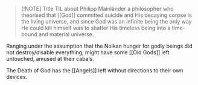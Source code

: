 
> [!NOTE] Title
> TIL about Philipp Mainländer a philosopher who theorised that [[God]] committed suicide and His decaying corpse is the living universe, and since God was an infinite being the only way He could kill himself was to shatter His timeless being into a time-bound and material universe.


Ranging under the assumption that the Nolkan hunger for godly beings did not destroy/disable everything, might have some [[Old Gods]] left untouched, amused at their cabals. 

The Death of God has the [[Angels]] left without directions to their own devices. 


